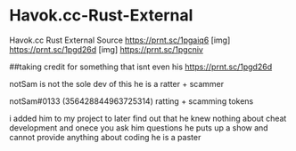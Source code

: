 # Havok.cc-Rust-External
Havok.cc Rust External Source
https://prnt.sc/1pgaiq6
[img] https://prnt.sc/1pgd26d [img]
https://prnt.sc/1pgcniv



##taking credit for something that isnt even his
https://prnt.sc/1pgd26d

notSam is not the sole dev of this he is a ratter + scammer 

notSam#0133 (356428844963725314) 
ratting + scamming tokens

i added him to my project to later find out that he knew nothing about cheat development and onece you ask him questions he puts up a show and cannot provide anything about coding he is a paster 
